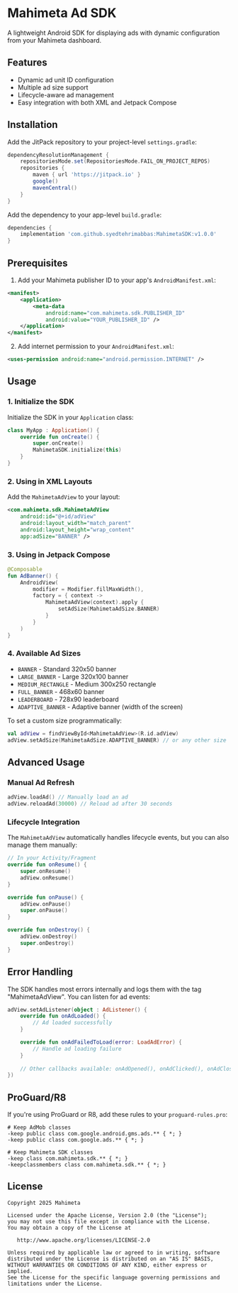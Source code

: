 # Mahimeta Ad SDK

A lightweight Android SDK for displaying ads with dynamic configuration from your Mahimeta dashboard.

## Features

- Dynamic ad unit ID configuration
- Multiple ad size support
- Lifecycle-aware ad management
- Easy integration with both XML and Jetpack Compose

## Installation

Add the JitPack repository to your project-level `settings.gradle`:

```groovy
dependencyResolutionManagement {
    repositoriesMode.set(RepositoriesMode.FAIL_ON_PROJECT_REPOS)
    repositories {
        maven { url 'https://jitpack.io' }
        google()
        mavenCentral()
    }
}
```

Add the dependency to your app-level `build.gradle`:

```groovy
dependencies {
    implementation 'com.github.syedtehrimabbas:MahimetaSDK:v1.0.0'
}
```

## Prerequisites

1. Add your Mahimeta publisher ID to your app's `AndroidManifest.xml`:

```xml
<manifest>
    <application>
        <meta-data
            android:name="com.mahimeta.sdk.PUBLISHER_ID"
            android:value="YOUR_PUBLISHER_ID" />
    </application>
</manifest>
```

2. Add internet permission to your `AndroidManifest.xml`:

```xml
<uses-permission android:name="android.permission.INTERNET" />
```

## Usage

### 1. Initialize the SDK

Initialize the SDK in your `Application` class:

```kotlin
class MyApp : Application() {
    override fun onCreate() {
        super.onCreate()
        MahimetaSDK.initialize(this)
    }
}
```

### 2. Using in XML Layouts

Add the `MahimetaAdView` to your layout:

```xml
<com.mahimeta.sdk.MahimetaAdView
    android:id="@+id/adView"
    android:layout_width="match_parent"
    android:layout_height="wrap_content"
    app:adSize="BANNER" />
```

### 3. Using in Jetpack Compose

```kotlin
@Composable
fun AdBanner() {
    AndroidView(
        modifier = Modifier.fillMaxWidth(),
        factory = { context ->
            MahimetaAdView(context).apply {
                setAdSize(MahimetaAdSize.BANNER)
            }
        }
    )
}
```

### 4. Available Ad Sizes

- `BANNER` - Standard 320x50 banner
- `LARGE_BANNER` - Large 320x100 banner
- `MEDIUM_RECTANGLE` - Medium 300x250 rectangle
- `FULL_BANNER` - 468x60 banner
- `LEADERBOARD` - 728x90 leaderboard
- `ADAPTIVE_BANNER` - Adaptive banner (width of the screen)

To set a custom size programmatically:

```kotlin
val adView = findViewById<MahimetaAdView>(R.id.adView)
adView.setAdSize(MahimetaAdSize.ADAPTIVE_BANNER) // or any other size
```

## Advanced Usage

### Manual Ad Refresh

```kotlin
adView.loadAd() // Manually load an ad
adView.reloadAd(30000) // Reload ad after 30 seconds
```

### Lifecycle Integration

The `MahimetaAdView` automatically handles lifecycle events, but you can also manage them manually:

```kotlin
// In your Activity/Fragment
override fun onResume() {
    super.onResume()
    adView.onResume()
}

override fun onPause() {
    adView.onPause()
    super.onPause()
}

override fun onDestroy() {
    adView.onDestroy()
    super.onDestroy()
}
```

## Error Handling

The SDK handles most errors internally and logs them with the tag "MahimetaAdView". You can listen for ad events:

```kotlin
adView.setAdListener(object : AdListener() {
    override fun onAdLoaded() {
        // Ad loaded successfully
    }

    override fun onAdFailedToLoad(error: LoadAdError) {
        // Handle ad loading failure
    }
    
    // Other callbacks available: onAdOpened(), onAdClicked(), onAdClosed(), onAdImpression()
})
```

## ProGuard/R8

If you're using ProGuard or R8, add these rules to your `proguard-rules.pro`:

```
# Keep AdMob classes
-keep public class com.google.android.gms.ads.** { *; }
-keep public class com.google.ads.** { *; }

# Keep Mahimeta SDK classes
-keep class com.mahimeta.sdk.** { *; }
-keepclassmembers class com.mahimeta.sdk.** { *; }
```

## License

```
Copyright 2025 Mahimeta

Licensed under the Apache License, Version 2.0 (the "License");
you may not use this file except in compliance with the License.
You may obtain a copy of the License at

   http://www.apache.org/licenses/LICENSE-2.0

Unless required by applicable law or agreed to in writing, software
distributed under the License is distributed on an "AS IS" BASIS,
WITHOUT WARRANTIES OR CONDITIONS OF ANY KIND, either express or implied.
See the License for the specific language governing permissions and
limitations under the License.
```
